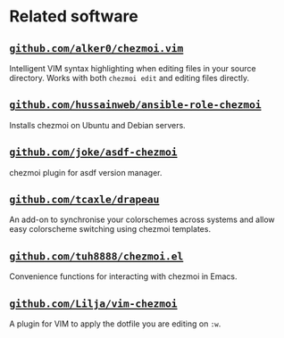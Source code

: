 # Related software

## [`github.com/alker0/chezmoi.vim`](https://github.com/alker0/chezmoi.vim)

Intelligent VIM syntax highlighting when editing files in your source directory.
Works with both `chezmoi edit` and editing files directly.

## [`github.com/hussainweb/ansible-role-chezmoi`](https://github.com/hussainweb/ansible-role-chezmoi)

Installs chezmoi on Ubuntu and Debian servers.

## [`github.com/joke/asdf-chezmoi`](https://github.com/joke/asdf-chezmoi)

chezmoi plugin for asdf version manager.

## [`github.com/tcaxle/drapeau`](https://github.com/tcaxle/drapeau)

An add-on to synchronise your colorschemes across systems and allow easy
colorscheme switching using chezmoi templates.

## [`github.com/tuh8888/chezmoi.el`](https://github.com/tuh8888/chezmoi.el)

Convenience functions for interacting with chezmoi in Emacs.

## [`github.com/Lilja/vim-chezmoi`](https://github.com/Lilja/vim-chezmoi)

A plugin for VIM to apply the dotfile you are editing on `:w`.
